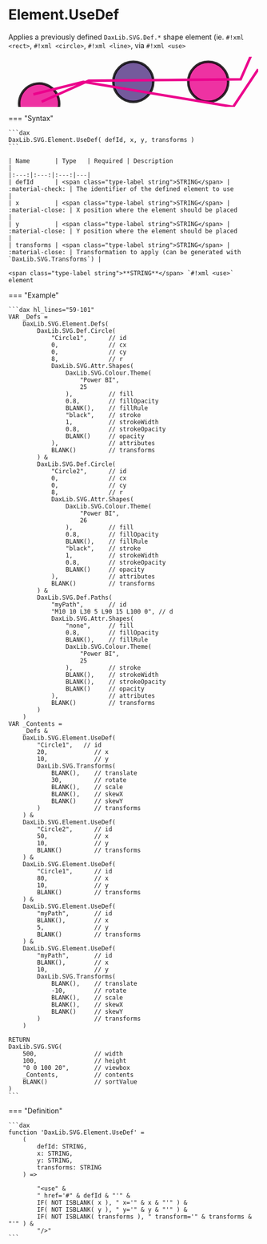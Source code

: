 # Element.UseDef

Applies a previously defined `DaxLib.SVG.Def.*` shape element (ie. `#!xml <rect>`, `#!xml <circle>`, `#!xml <line>`, via `#!xml <use>`

<svg width='500' height='100' viewbox= '0 0 100 20' xmlns='http://www.w3.org/2000/svg'><defs><circle id='Circle1' cx='0' cy='0' r='8' fill='#EC008C' fill-opacity='0.8' stroke='black' stroke-width='1' stroke-opacity='0.8'  /><circle id='Circle2' cx='0' cy='0' r='8' fill='#533285' fill-opacity='0.8' stroke='black' stroke-width='1' stroke-opacity='0.8'  /><path id='myPath' d='M10 10 L30 5 L90 15 L100 0' fill='none' fill-opacity='0.8' stroke='#EC008C'  /></defs><use href='#Circle1' x='20' y='10' transform='rotate(30) '/><use href='#Circle2' x='50' y='10'/><use href='#Circle1' x='80' y='10'/><use href='#myPath' y='5'/><use href='#myPath' y='10' transform='rotate(-10) '/></svg>

=== "Syntax"

    ```dax
    DaxLib.SVG.Element.UseDef( defId, x, y, transforms )
    ```

    | Name       | Type   | Required | Description                                                        |
    |:---:|:---:|:---:|---|
    | defId      | <span class="type-label string">STRING</span> | :material-check: | The identifier of the defined element to use                      |
    | x          | <span class="type-label string">STRING</span> | :material-close: | X position where the element should be placed                     |
    | y          | <span class="type-label string">STRING</span> | :material-close: | Y position where the element should be placed                     |
    | transforms | <span class="type-label string">STRING</span> | :material-close: | Transformation to apply (can be generated with `DaxLib.SVG.Transforms`) |

    <span class="type-label string">**STRING**</span> `#!xml <use>` element

=== "Example"

    ```dax hl_lines="59-101"
    VAR _Defs =
        DaxLib.SVG.Element.Defs(
            DaxLib.SVG.Def.Circle(
                "Circle1",      // id
                0,              // cx
                0,              // cy
                8,              // r
                DaxLib.SVG.Attr.Shapes(
                    DaxLib.SVG.Colour.Theme(
                        "Power BI",
                        25
                    ),          // fill
                    0.8,        // fillOpacity
                    BLANK(),    // fillRule
                    "black",    // stroke
                    1,          // strokeWidth
                    0.8,        // strokeOpacity
                    BLANK()     // opacity
                ),              // attributes
                BLANK()         // transforms
            ) &
            DaxLib.SVG.Def.Circle(
                "Circle2",      // id
                0,              // cx
                0,              // cy
                8,              // r
                DaxLib.SVG.Attr.Shapes(
                    DaxLib.SVG.Colour.Theme(
                        "Power BI",
                        26
                    ),          // fill
                    0.8,        // fillOpacity
                    BLANK(),    // fillRule
                    "black",    // stroke
                    1,          // strokeWidth
                    0.8,        // strokeOpacity
                    BLANK()     // opacity
                ),              // attributes
                BLANK()         // transforms
            ) &
            DaxLib.SVG.Def.Paths(
                "myPath",       // id
                "M10 10 L30 5 L90 15 L100 0", // d
                DaxLib.SVG.Attr.Shapes(
                    "none",     // fill
                    0.8,        // fillOpacity
                    BLANK(),    // fillRule
                    DaxLib.SVG.Colour.Theme(
                        "Power BI",
                        25
                    ),          // stroke
                    BLANK(),    // strokeWidth
                    BLANK(),    // strokeOpacity
                    BLANK()     // opacity
                ),              // attributes
                BLANK()         // transforms
            )
        )
    VAR _Contents = 
        _Defs &
        DaxLib.SVG.Element.UseDef(
            "Circle1",   // id
            20,             // x
            10,             // y
            DaxLib.SVG.Transforms(
                BLANK(),    // translate
                30,         // rotate
                BLANK(),    // scale
                BLANK(),    // skewX
                BLANK()     // skewY
            )               // transforms
        ) &
        DaxLib.SVG.Element.UseDef(
            "Circle2",      // id
            50,             // x
            10,             // y
            BLANK()         // transforms
        ) &
        DaxLib.SVG.Element.UseDef(
            "Circle1",      // id
            80,             // x
            10,             // y
            BLANK()         // transforms
        ) &
        DaxLib.SVG.Element.UseDef(
            "myPath",       // id
            BLANK(),        // x
            5,              // y
            BLANK()         // transforms
        ) &
        DaxLib.SVG.Element.UseDef(
            "myPath",       // id
            BLANK(),        // x
            10,             // y
            DaxLib.SVG.Transforms(
                BLANK(),    // translate
                -10,        // rotate
                BLANK(),    // scale
                BLANK(),    // skewX
                BLANK()     // skewY
            )               // transforms
        )

    RETURN
    DaxLib.SVG.SVG(
        500,                // width
        100,                // height
        "0 0 100 20",       // viewbox
        _Contents,          // contents
        BLANK()             // sortValue
    )
    ```

=== "Definition"

    ```dax
    function 'DaxLib.SVG.Element.UseDef' = 
        (
            defId: STRING,
            x: STRING,
            y: STRING,
            transforms: STRING
        ) =>

            "<use" &
            " href='#" & defId & "'" &
            IF( NOT ISBLANK( x ), " x='" & x & "'" ) &
            IF( NOT ISBLANK( y ), " y='" & y & "'" ) &
            IF( NOT ISBLANK( transforms ), " transform='" & transforms & "'" ) & 
            "/>"
    ```